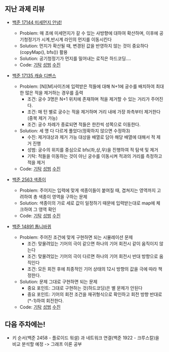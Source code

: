 ## 지난 과제 리뷰

- [백준 17144 미세먼지 안녕!](https://www.acmicpc.net/problem/17144)
  - Problem: 매 초에 미세먼지가 갈 수 있는 사방향에 대하여 확산하며, 이후에 공기청정기가 시계,반시계 라인의 먼지를 이동시킨다
  - Solution: 먼지가 확산될 때, 변경된 값을 반영하지 않는 것이 중요하다(copyMap(), bfs()) 활용
  - Solution: 공기청정기가 먼지를 밀어내는 로직은 하드코딩.... 
  - Code: [기탁](https://github.com/gitak/Algorithm_Study/blob/master/Implementation/Back17144.java) [성범](https://github.com/KvngSungBum/CodingTest/blob/master/src/BaekJoon3/GoodbyeDust_17144.java) [수진](https://github.com/ZenithOfApex/suzan/blob/master/BOJ/%5B%EA%B5%AC%ED%98%84%5D17144.py)

- [백준 17135 캐슬 디펜스](https://www.acmicpc.net/problem/17135)
  - Problem: [N][M]사이즈에 입력받은 적들에 대해 N+1에 궁수를 배치하여 최대한 많은 적을 제거하는 경우를 출력
    - 조건: 궁수 3명은 N+1 위치에 존재하며 적을 제거할 수 있는 거리가 주어진다.
    - 조건: 매 턴 별로 궁수는 적을 제거하며 거리 내에 가장 좌측부터 제거한다(중복 제거 가능)
    - 조건: 궁수 차례가 종료되면 적들은 한칸씩 성쪽으로 이동한다.
  - Solution: 세 명 다 다르게 풀었다(정확하지 않으면 수정하3)
    - 수진: 제거대상과 제거 가능 대상을 배열로 담아 해당 배열에 대해서 적 제거 진행
    - 성범: 궁수의 위치를 중심으로 bfs(좌,상,우)을 진행하여 적 탐색 및 제거
    - 기탁: 적들을 이동하는 것이 아닌 궁수를 이동시켜 적과의 거리를 측정하고 적을 제거
  - Code: [기탁](https://github.com/gitak/Algorithm_Study/blob/master/Implementation/Back17135.java) [성범](https://github.com/KvngSungBum/CodingTest/blob/master/src/BaekJoon3/ChickenDelivery_15686_Answer.java) [수진](https://github.com/ZenithOfApex/suzan/blob/master/BOJ/%5B%EA%B5%AC%ED%98%84%5D17135.py)

- [백준 2563 색종이](https://www.acmicpc.net/problem/2563)
  - Problem: 주어지는 입력에 맞게 색종이들이 붙여질 때, 겹쳐지는 영역까지 고려하여 총 색종이 영역을 구하는 문제
  - Solution: 색종이의 가로 세로 값이 일정하기 때문에 입력받는대로 map에 체크하여 그 영역 확인
  - Code: [기탁](https://github.com/gitak/Algorithm_Study/blob/master/Implementation/Back2563.java) [성범](https://github.com/KvngSungBum/CodingTest/blob/master/src/BaekJoon3/ColorPaper_2563.java) [수진](https://github.com/ZenithOfApex/suzan/blob/master/BOJ/%5B%EA%B5%AC%ED%98%84%5D2563.py)

- [백준 14891 톱니바퀴](https://www.acmicpc.net/problem/14891)
  - Problem: 주어진 조건에 맞게 구현하면 되는 시뮬레이션 문제
    - 조건: 맞물려있는 기어의 극이 같으면 하나의 기어 회전시 같이 움직이지 않는다
    - 조건: 맞물려있는 기어의 극이 다르면 하나의 기어 회전시 반대 방향으로 움직인다
    - 조건: 모든 회전 후에 최종적인 기어 상태의 12시 방향의 값을 극에 따라 책정한다.
  - Solution: 문제 그대로 구현하면 되는 문제
    - 중요 포인트: 그대로 구현하는 것(하드코딩)은 별 문제가 안된다
    - 중요 포인트: 기어의 회전 조건을 재귀형식으로 확인하고 회전 방향 반대로(*-1)하여 회전한다.
  - Code: [기탁](https://github.com/gitak/Algorithm_Study/blob/master/Implementation/Back14891.java) [성범](https://github.com/KvngSungBum/CodingTest/blob/master/src/BaekJoon3/Gear2_14891.java) [수진](https://github.com/ZenithOfApex/suzan/blob/master/BOJ/%5B%EA%B5%AC%ED%98%84%5D14891.py)

## 다음 주차에는!
- 키 순서(백준 2458 - 플로이드 워셜) 과 네트워크 연결(백준 1922 - 크루스칼)을 비교 분석할 예정 -> 그래프 이론 공부

